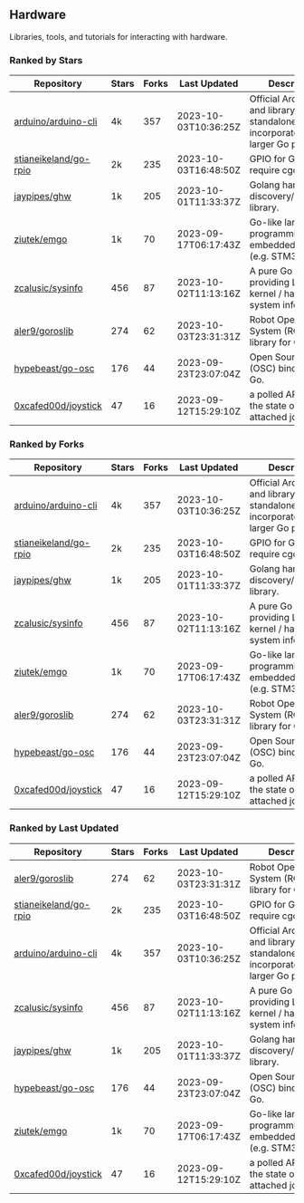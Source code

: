 ## Hardware

Libraries, tools, and tutorials for interacting with hardware.

### Ranked by Stars

| Repository | Stars | Forks | Last Updated | Description | 
|------------|-------|-------|--------------|-------------|
| [arduino/arduino-cli](https://github.com/arduino/arduino-cli) | 4k | 357 | 2023-10-03T10:36:25Z |  Official Arduino CLI and library. Can run standalone, or be incorporated into larger Go projects. |
| [stianeikeland/go-rpio](https://github.com/stianeikeland/go-rpio) | 2k | 235 | 2023-10-03T16:48:50Z |  GPIO for Go, doesn't require cgo. |
| [jaypipes/ghw](https://github.com/jaypipes/ghw) | 1k | 205 | 2023-10-01T11:33:37Z |  Golang hardware discovery/inspection library. |
| [ziutek/emgo](https://github.com/ziutek/emgo) | 1k | 70 | 2023-09-17T06:17:43Z |  Go-like language for programming embedded systems (e.g. STM32 MCU). |
| [zcalusic/sysinfo](https://github.com/zcalusic/sysinfo) | 456 | 87 | 2023-10-02T11:13:16Z |  A pure Go library providing Linux OS / kernel / hardware system information. |
| [aler9/goroslib](https://github.com/aler9/goroslib) | 274 | 62 | 2023-10-03T23:31:31Z |  Robot Operating System (ROS) library for Go. |
| [hypebeast/go-osc](https://github.com/hypebeast/go-osc) | 176 | 44 | 2023-09-23T23:07:04Z |  Open Sound Control (OSC) bindings for Go. |
| [0xcafed00d/joystick](https://github.com/0xcafed00d/joystick) | 47 | 16 | 2023-09-12T15:29:10Z |  a polled API to read the state of an attached joystick. |

### Ranked by Forks

| Repository | Stars | Forks | Last Updated | Description | 
|------------|-------|-------|--------------|-------------|
| [arduino/arduino-cli](https://github.com/arduino/arduino-cli) | 4k | 357 | 2023-10-03T10:36:25Z |  Official Arduino CLI and library. Can run standalone, or be incorporated into larger Go projects. |
| [stianeikeland/go-rpio](https://github.com/stianeikeland/go-rpio) | 2k | 235 | 2023-10-03T16:48:50Z |  GPIO for Go, doesn't require cgo. |
| [jaypipes/ghw](https://github.com/jaypipes/ghw) | 1k | 205 | 2023-10-01T11:33:37Z |  Golang hardware discovery/inspection library. |
| [zcalusic/sysinfo](https://github.com/zcalusic/sysinfo) | 456 | 87 | 2023-10-02T11:13:16Z |  A pure Go library providing Linux OS / kernel / hardware system information. |
| [ziutek/emgo](https://github.com/ziutek/emgo) | 1k | 70 | 2023-09-17T06:17:43Z |  Go-like language for programming embedded systems (e.g. STM32 MCU). |
| [aler9/goroslib](https://github.com/aler9/goroslib) | 274 | 62 | 2023-10-03T23:31:31Z |  Robot Operating System (ROS) library for Go. |
| [hypebeast/go-osc](https://github.com/hypebeast/go-osc) | 176 | 44 | 2023-09-23T23:07:04Z |  Open Sound Control (OSC) bindings for Go. |
| [0xcafed00d/joystick](https://github.com/0xcafed00d/joystick) | 47 | 16 | 2023-09-12T15:29:10Z |  a polled API to read the state of an attached joystick. |

### Ranked by Last Updated

| Repository | Stars | Forks | Last Updated | Description | 
|------------|-------|-------|--------------|-------------|
| [aler9/goroslib](https://github.com/aler9/goroslib) | 274 | 62 | 2023-10-03T23:31:31Z |  Robot Operating System (ROS) library for Go. |
| [stianeikeland/go-rpio](https://github.com/stianeikeland/go-rpio) | 2k | 235 | 2023-10-03T16:48:50Z |  GPIO for Go, doesn't require cgo. |
| [arduino/arduino-cli](https://github.com/arduino/arduino-cli) | 4k | 357 | 2023-10-03T10:36:25Z |  Official Arduino CLI and library. Can run standalone, or be incorporated into larger Go projects. |
| [zcalusic/sysinfo](https://github.com/zcalusic/sysinfo) | 456 | 87 | 2023-10-02T11:13:16Z |  A pure Go library providing Linux OS / kernel / hardware system information. |
| [jaypipes/ghw](https://github.com/jaypipes/ghw) | 1k | 205 | 2023-10-01T11:33:37Z |  Golang hardware discovery/inspection library. |
| [hypebeast/go-osc](https://github.com/hypebeast/go-osc) | 176 | 44 | 2023-09-23T23:07:04Z |  Open Sound Control (OSC) bindings for Go. |
| [ziutek/emgo](https://github.com/ziutek/emgo) | 1k | 70 | 2023-09-17T06:17:43Z |  Go-like language for programming embedded systems (e.g. STM32 MCU). |
| [0xcafed00d/joystick](https://github.com/0xcafed00d/joystick) | 47 | 16 | 2023-09-12T15:29:10Z |  a polled API to read the state of an attached joystick. |

